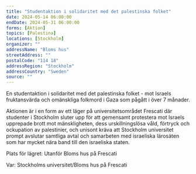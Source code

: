 ```yaml
---
title: "Studentaktion i solidaritet med det palestinska folket"
date: 2024-05-14 06:00:00
endDate: 2024-05-31 06:00:00
forms: [Aktion]
topics: [Palestina]
locations: [Stockholm]
organizer: ""
addressName: "Bloms hus"
streetAddress: ""
postalCode: "114 18"
addressRegion: "Stockholm"
addressCountry: "Sweden"
source: ""
---
```

En studentaktion i solidaritet med det palestinska folket - mot Israels fruktansvärda och omänskliga folkmord i Gaza som pågått i över 7 månader. 

Aktionen är i en form av ett läger på universitetsområdet Frescati där studenter i Stockholm sluter upp för att gemensamt protestera mot Israels upprepade brott mot mänskligheten, dess urskillningslösa våld, förtryck och ockupation av palestinier, och unisont kräva att Stockholm universitet prompt avslutar samtliga avtal och samarbeten med israeliska lärosäten som har mycket nära band till den israeliska staten.

Plats för lägret: Utanför Bloms hus på Frescati

Var: Stockholms universitet/Bloms hus på Frescati